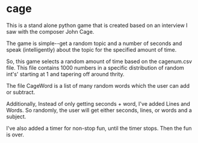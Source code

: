 # cage

This is a stand alone python game that is created based on an interview I saw with the composer John Cage.

The game is simple--get a random topic and a number of seconds and speak (intelligently) about the topic for the specified amount of time.

So, this game selects a random amount of time based on the cagenum.csv file. This file contains 1000 numbers in a specific distribution of random int's' starting at 1 and tapering off around thrity. 

The file CageWord is a list of many random words which the user can add or subtract. 


Additionally, Instead of only getting seconds + word, I've added Lines and Words. So randomly, the user will get either seconds, lines, or words and a subject. 

I've also added a timer for non-stop fun, until the timer stops. Then the fun is over.  


